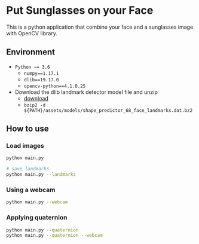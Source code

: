 # Put Sunglasses on your Face

This is a python application that combine your face and a sunglasses image with OpenCV library.

## Environment

- `Python ~= 3.6`
  - `numpy==1.17.1`
  - `dlib==19.17.0`
  - `opencv-python==4.1.0.25`
- Download the dlib landmark detector model file and unzip
  - [download](https://raw.githubusercontent.com/davisking/dlib-models/master/shape_predictor_68_face_landmarks.dat.bz2)
  - `bzip2 -d ${PATH}/assets/models/shape_predictor_68_face_landmarks.dat.bz2`

## How to use

### Load images

```sh
python main.py
```

```sh
# save landmarks
python main.py --landmarks
```

### Using a webcam

```sh
python main.py --webcam
```

### Applying quaternion

```sh
python main.py --quaternion
python main.py --quaternion --webcam
```
